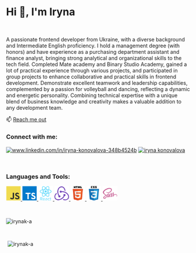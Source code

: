<h1>Hi 👋, I'm Iryna</h1>
<br/>
<p>A passionate frontend developer from Ukraine, with a diverse background and Intermediate English proficiency. I hold a management degree (with honors) and have experience as a purchasing department assistant and finance analyst, bringing strong analytical and organizational skills to the tech field. Completed Mate academy and Binary Studio Academy, gained a lot of practical experience through various projects, and participated in group projects to enhance collaborative and practical skills in frontend development. Demonstrate excellent teamwork and leadership capabilities, complemented by a passion for volleyball and dancing, reflecting a dynamic and energetic personality. Combining technical expertise with a unique blend of business knowledge and creativity makes a valuable addition to any development team.</p>

📫 [Reach me out](mailto:iryna.konovalova.dev@gmail.com)

<h3 align="left">Connect with me:</h3>
<p align="left">
<a href="https://www.linkedin.com/in/iryna-konovalova-348b4524b" target="_blank"><img align="center" src="https://raw.githubusercontent.com/rahuldkjain/github-profile-readme-generator/master/src/images/icons/Social/linked-in-alt.svg" alt="www.linkedin.com/in/iryna-konovalova-348b4524b" height="30" width="40" /></a>
<a href="https://www.facebook.com/profile.php?id=100015781626159" target="_blank"><img align="center" src="https://raw.githubusercontent.com/rahuldkjain/github-profile-readme-generator/master/src/images/icons/Social/facebook.svg" alt="iryna konovalova" height="30" width="40" /></a>
</p>
<br/>

<h3 align="left">Languages and Tools:</h3>
<p align="left"> 
  <a href="https://developer.mozilla.org/en-US/docs/Web/JavaScript" target="_blank" rel="noreferrer"> 
    <img src="https://raw.githubusercontent.com/devicons/devicon/master/icons/javascript/javascript-original.svg" alt="javascript" width="40" height="40"/> 
  </a>
  <a href="https://www.typescriptlang.org/" target="_blank" rel="noreferrer"> 
    <img src="https://raw.githubusercontent.com/devicons/devicon/master/icons/typescript/typescript-original.svg" alt="typescript" width="40" height="40"/> 
  </a> 
  <a href="https://reactjs.org/" target="_blank" rel="noreferrer">
    <img src="https://raw.githubusercontent.com/devicons/devicon/master/icons/react/react-original-wordmark.svg" alt="react" width="40" height="40"/>
  </a>
  <a href="https://redux.js.org" target="_blank" rel="noreferrer"> 
    <img src="https://raw.githubusercontent.com/devicons/devicon/master/icons/redux/redux-original.svg" alt="redux" width="40" height="40"/>
  </a>
  <a href="https://www.w3.org/html/" target="_blank" rel="noreferrer"> 
    <img src="https://raw.githubusercontent.com/devicons/devicon/master/icons/html5/html5-original-wordmark.svg" alt="html5" width="40" height="40"/>
  </a>
  <a href="https://www.w3schools.com/css/" target="_blank" rel="noreferrer"> 
    <img src="https://raw.githubusercontent.com/devicons/devicon/master/icons/css3/css3-original-wordmark.svg" alt="css3" width="40" height="40"/> 
  </a> 
  <a href="https://sass-lang.com" target="_blank" rel="noreferrer">
    <img src="https://raw.githubusercontent.com/devicons/devicon/master/icons/sass/sass-original.svg" alt="sass" width="40" height="40"/> 
  </a> 
</p>
<br/>

<p><img src="https://github-readme-stats.vercel.app/api/top-langs?username=irynak-a&show_icons=true&locale=en&layout=compact" alt="irynak-a" /></p>
<br/>

<p>&nbsp;<img src="https://github-readme-stats.vercel.app/api?username=irynak-a&show_icons=true&locale=en" alt="irynak-a" /></p>

